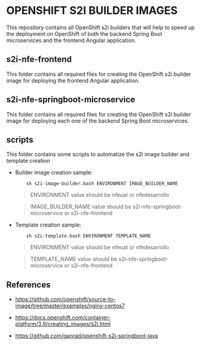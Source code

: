 # OPENSHIFT S2I BUILDER IMAGES

This repository contains all OpenShift s2i builders that will help to speed up the deployment on OpenShift of both the backend Spring Boot microservices and the frontend Angular application.

## s2i-nfe-frontend

This folder contains all required files for creating the OpenShift s2i builder image for deploying the frontend Angular application.

## s2i-nfe-springboot-microservice

This folder contains all required files for creating the OpenShift s2i builder image for deploying each one of the backend Spring Boot microservices.

## scripts

This folder contains some scripts to automatize the s2i image builder and template creation

- Builder image creation sample:

    ```shell
        sh s2i-image-builder.bash ENVIRONMENT IMAGE_BUILDER_NAME
    ```
    > ENVIRONMENT value should be nfeuat or nfedesarrollo

    > IMAGE_BUILDER_NAME value should be s2i-nfe-springboot-microservice or s2i-nfe-frontend

- Template creation sample:

    ```shell
        sh s2i-template.bash ENVIRONMENT TEMPLATE_NAME
    ```
    > ENVIRONMENT value should be nfeuat or nfedesarrollo

    > TEMPLATE_NAME value should be s2i-nfe-springboot-microservice or s2i-nfe-frontend

## References

- https://github.com/openshift/source-to-image/tree/master/examples/nginx-centos7

- https://docs.openshift.com/container-platform/3.9/creating_images/s2i.html

- https://github.com/ganrad/openshift-s2i-springboot-java